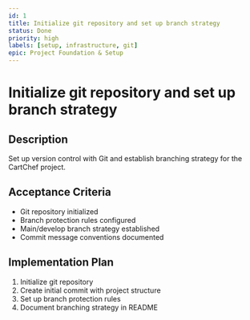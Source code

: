 ```yaml
---
id: 1
title: Initialize git repository and set up branch strategy
status: Done
priority: high
labels: [setup, infrastructure, git]
epic: Project Foundation & Setup
---
```


# Initialize git repository and set up branch strategy

## Description
Set up version control with Git and establish branching strategy for the CartChef project.

## Acceptance Criteria
- Git repository initialized
- Branch protection rules configured
- Main/develop branch strategy established
- Commit message conventions documented

## Implementation Plan
1. Initialize git repository
2. Create initial commit with project structure
3. Set up branch protection rules
4. Document branching strategy in README